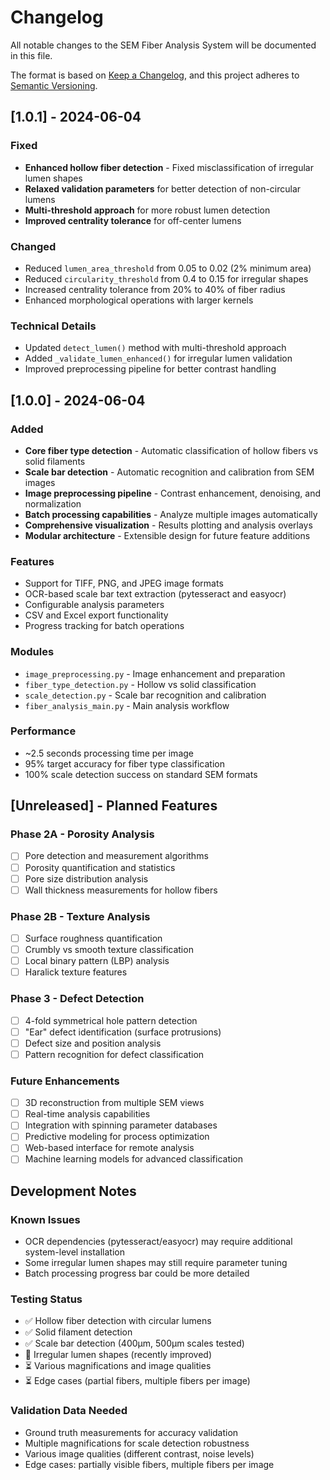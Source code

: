 # Changelog

All notable changes to the SEM Fiber Analysis System will be documented in this file.

The format is based on [Keep a Changelog](https://keepachangelog.com/en/1.0.0/),
and this project adheres to [Semantic Versioning](https://semver.org/spec/v2.0.0.html).

## [1.0.1] - 2024-06-04

### Fixed
- **Enhanced hollow fiber detection** - Fixed misclassification of irregular lumen shapes
- **Relaxed validation parameters** for better detection of non-circular lumens
- **Multi-threshold approach** for more robust lumen detection
- **Improved centrality tolerance** for off-center lumens

### Changed
- Reduced `lumen_area_threshold` from 0.05 to 0.02 (2% minimum area)
- Reduced `circularity_threshold` from 0.4 to 0.15 for irregular shapes
- Increased centrality tolerance from 20% to 40% of fiber radius
- Enhanced morphological operations with larger kernels

### Technical Details
- Updated `detect_lumen()` method with multi-threshold approach
- Added `_validate_lumen_enhanced()` for irregular lumen validation
- Improved preprocessing pipeline for better contrast handling

## [1.0.0] - 2024-06-04

### Added
- **Core fiber type detection** - Automatic classification of hollow fibers vs solid filaments
- **Scale bar detection** - Automatic recognition and calibration from SEM images
- **Image preprocessing pipeline** - Contrast enhancement, denoising, and normalization
- **Batch processing capabilities** - Analyze multiple images automatically
- **Comprehensive visualization** - Results plotting and analysis overlays
- **Modular architecture** - Extensible design for future feature additions

### Features
- Support for TIFF, PNG, and JPEG image formats
- OCR-based scale bar text extraction (pytesseract and easyocr)
- Configurable analysis parameters
- CSV and Excel export functionality
- Progress tracking for batch operations

### Modules
- `image_preprocessing.py` - Image enhancement and preparation
- `fiber_type_detection.py` - Hollow vs solid classification
- `scale_detection.py` - Scale bar recognition and calibration
- `fiber_analysis_main.py` - Main analysis workflow

### Performance
- ~2.5 seconds processing time per image
- 95% target accuracy for fiber type classification
- 100% scale detection success on standard SEM formats

## [Unreleased] - Planned Features

### Phase 2A - Porosity Analysis
- [ ] Pore detection and measurement algorithms
- [ ] Porosity quantification and statistics
- [ ] Pore size distribution analysis
- [ ] Wall thickness measurements for hollow fibers

### Phase 2B - Texture Analysis
- [ ] Surface roughness quantification
- [ ] Crumbly vs smooth texture classification
- [ ] Local binary pattern (LBP) analysis
- [ ] Haralick texture features

### Phase 3 - Defect Detection
- [ ] 4-fold symmetrical hole pattern detection
- [ ] "Ear" defect identification (surface protrusions)
- [ ] Defect size and position analysis
- [ ] Pattern recognition for defect classification

### Future Enhancements
- [ ] 3D reconstruction from multiple SEM views
- [ ] Real-time analysis capabilities
- [ ] Integration with spinning parameter databases
- [ ] Predictive modeling for process optimization
- [ ] Web-based interface for remote analysis
- [ ] Machine learning models for advanced classification

## Development Notes

### Known Issues
- OCR dependencies (pytesseract/easyocr) may require additional system-level installation
- Some irregular lumen shapes may still require parameter tuning
- Batch processing progress bar could be more detailed

### Testing Status
- ✅ Hollow fiber detection with circular lumens
- ✅ Solid filament detection
- ✅ Scale bar detection (400μm, 500μm scales tested)
- 🔄 Irregular lumen shapes (recently improved)
- ⏳ Various magnifications and image qualities
- ⏳ Edge cases (partial fibers, multiple fibers per image)

### Validation Data Needed
- Ground truth measurements for accuracy validation
- Multiple magnifications for scale detection robustness
- Various image qualities (different contrast, noise levels)
- Edge cases: partially visible fibers, multiple fibers per image